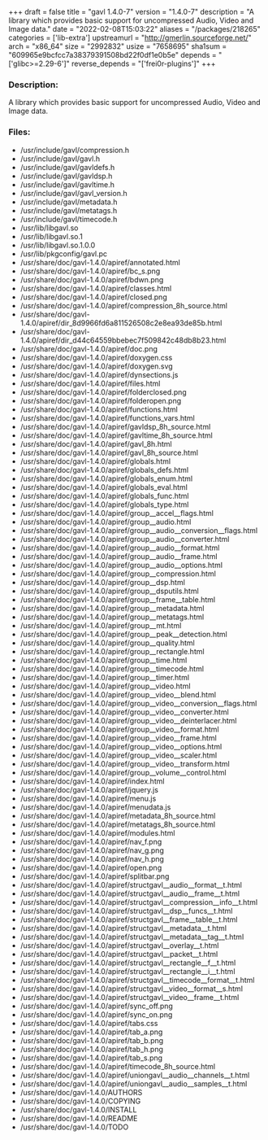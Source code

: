 +++
draft = false
title = "gavl 1.4.0-7"
version = "1.4.0-7"
description = "A library which provides basic support for uncompressed Audio, Video and Image data."
date = "2022-02-08T15:03:22"
aliases = "/packages/218265"
categories = ['lib-extra']
upstreamurl = "http://gmerlin.sourceforge.net/"
arch = "x86_64"
size = "2992832"
usize = "7658695"
sha1sum = "609965e9bcfcc7a38379391508bd22f0df1e0b5e"
depends = "['glibc>=2.29-6']"
reverse_depends = "['frei0r-plugins']"
+++
### Description: 
A library which provides basic support for uncompressed Audio, Video and Image data.

### Files: 
* /usr/include/gavl/compression.h
* /usr/include/gavl/gavl.h
* /usr/include/gavl/gavldefs.h
* /usr/include/gavl/gavldsp.h
* /usr/include/gavl/gavltime.h
* /usr/include/gavl/gavl_version.h
* /usr/include/gavl/metadata.h
* /usr/include/gavl/metatags.h
* /usr/include/gavl/timecode.h
* /usr/lib/libgavl.so
* /usr/lib/libgavl.so.1
* /usr/lib/libgavl.so.1.0.0
* /usr/lib/pkgconfig/gavl.pc
* /usr/share/doc/gavl-1.4.0/apiref/annotated.html
* /usr/share/doc/gavl-1.4.0/apiref/bc_s.png
* /usr/share/doc/gavl-1.4.0/apiref/bdwn.png
* /usr/share/doc/gavl-1.4.0/apiref/classes.html
* /usr/share/doc/gavl-1.4.0/apiref/closed.png
* /usr/share/doc/gavl-1.4.0/apiref/compression_8h_source.html
* /usr/share/doc/gavl-1.4.0/apiref/dir_8d9966fd6a811526508c2e8ea93de85b.html
* /usr/share/doc/gavl-1.4.0/apiref/dir_d44c64559bbebec7f509842c48db8b23.html
* /usr/share/doc/gavl-1.4.0/apiref/doc.png
* /usr/share/doc/gavl-1.4.0/apiref/doxygen.css
* /usr/share/doc/gavl-1.4.0/apiref/doxygen.svg
* /usr/share/doc/gavl-1.4.0/apiref/dynsections.js
* /usr/share/doc/gavl-1.4.0/apiref/files.html
* /usr/share/doc/gavl-1.4.0/apiref/folderclosed.png
* /usr/share/doc/gavl-1.4.0/apiref/folderopen.png
* /usr/share/doc/gavl-1.4.0/apiref/functions.html
* /usr/share/doc/gavl-1.4.0/apiref/functions_vars.html
* /usr/share/doc/gavl-1.4.0/apiref/gavldsp_8h_source.html
* /usr/share/doc/gavl-1.4.0/apiref/gavltime_8h_source.html
* /usr/share/doc/gavl-1.4.0/apiref/gavl_8h.html
* /usr/share/doc/gavl-1.4.0/apiref/gavl_8h_source.html
* /usr/share/doc/gavl-1.4.0/apiref/globals.html
* /usr/share/doc/gavl-1.4.0/apiref/globals_defs.html
* /usr/share/doc/gavl-1.4.0/apiref/globals_enum.html
* /usr/share/doc/gavl-1.4.0/apiref/globals_eval.html
* /usr/share/doc/gavl-1.4.0/apiref/globals_func.html
* /usr/share/doc/gavl-1.4.0/apiref/globals_type.html
* /usr/share/doc/gavl-1.4.0/apiref/group__accel__flags.html
* /usr/share/doc/gavl-1.4.0/apiref/group__audio.html
* /usr/share/doc/gavl-1.4.0/apiref/group__audio__conversion__flags.html
* /usr/share/doc/gavl-1.4.0/apiref/group__audio__converter.html
* /usr/share/doc/gavl-1.4.0/apiref/group__audio__format.html
* /usr/share/doc/gavl-1.4.0/apiref/group__audio__frame.html
* /usr/share/doc/gavl-1.4.0/apiref/group__audio__options.html
* /usr/share/doc/gavl-1.4.0/apiref/group__compression.html
* /usr/share/doc/gavl-1.4.0/apiref/group__dsp.html
* /usr/share/doc/gavl-1.4.0/apiref/group__dsputils.html
* /usr/share/doc/gavl-1.4.0/apiref/group__frame__table.html
* /usr/share/doc/gavl-1.4.0/apiref/group__metadata.html
* /usr/share/doc/gavl-1.4.0/apiref/group__metatags.html
* /usr/share/doc/gavl-1.4.0/apiref/group__mt.html
* /usr/share/doc/gavl-1.4.0/apiref/group__peak__detection.html
* /usr/share/doc/gavl-1.4.0/apiref/group__quality.html
* /usr/share/doc/gavl-1.4.0/apiref/group__rectangle.html
* /usr/share/doc/gavl-1.4.0/apiref/group__time.html
* /usr/share/doc/gavl-1.4.0/apiref/group__timecode.html
* /usr/share/doc/gavl-1.4.0/apiref/group__timer.html
* /usr/share/doc/gavl-1.4.0/apiref/group__video.html
* /usr/share/doc/gavl-1.4.0/apiref/group__video__blend.html
* /usr/share/doc/gavl-1.4.0/apiref/group__video__conversion__flags.html
* /usr/share/doc/gavl-1.4.0/apiref/group__video__converter.html
* /usr/share/doc/gavl-1.4.0/apiref/group__video__deinterlacer.html
* /usr/share/doc/gavl-1.4.0/apiref/group__video__format.html
* /usr/share/doc/gavl-1.4.0/apiref/group__video__frame.html
* /usr/share/doc/gavl-1.4.0/apiref/group__video__options.html
* /usr/share/doc/gavl-1.4.0/apiref/group__video__scaler.html
* /usr/share/doc/gavl-1.4.0/apiref/group__video__transform.html
* /usr/share/doc/gavl-1.4.0/apiref/group__volume__control.html
* /usr/share/doc/gavl-1.4.0/apiref/index.html
* /usr/share/doc/gavl-1.4.0/apiref/jquery.js
* /usr/share/doc/gavl-1.4.0/apiref/menu.js
* /usr/share/doc/gavl-1.4.0/apiref/menudata.js
* /usr/share/doc/gavl-1.4.0/apiref/metadata_8h_source.html
* /usr/share/doc/gavl-1.4.0/apiref/metatags_8h_source.html
* /usr/share/doc/gavl-1.4.0/apiref/modules.html
* /usr/share/doc/gavl-1.4.0/apiref/nav_f.png
* /usr/share/doc/gavl-1.4.0/apiref/nav_g.png
* /usr/share/doc/gavl-1.4.0/apiref/nav_h.png
* /usr/share/doc/gavl-1.4.0/apiref/open.png
* /usr/share/doc/gavl-1.4.0/apiref/splitbar.png
* /usr/share/doc/gavl-1.4.0/apiref/structgavl__audio__format__t.html
* /usr/share/doc/gavl-1.4.0/apiref/structgavl__audio__frame__t.html
* /usr/share/doc/gavl-1.4.0/apiref/structgavl__compression__info__t.html
* /usr/share/doc/gavl-1.4.0/apiref/structgavl__dsp__funcs__t.html
* /usr/share/doc/gavl-1.4.0/apiref/structgavl__frame__table__t.html
* /usr/share/doc/gavl-1.4.0/apiref/structgavl__metadata__t.html
* /usr/share/doc/gavl-1.4.0/apiref/structgavl__metadata__tag__t.html
* /usr/share/doc/gavl-1.4.0/apiref/structgavl__overlay__t.html
* /usr/share/doc/gavl-1.4.0/apiref/structgavl__packet__t.html
* /usr/share/doc/gavl-1.4.0/apiref/structgavl__rectangle__f__t.html
* /usr/share/doc/gavl-1.4.0/apiref/structgavl__rectangle__i__t.html
* /usr/share/doc/gavl-1.4.0/apiref/structgavl__timecode__format__t.html
* /usr/share/doc/gavl-1.4.0/apiref/structgavl__video__format__s.html
* /usr/share/doc/gavl-1.4.0/apiref/structgavl__video__frame__t.html
* /usr/share/doc/gavl-1.4.0/apiref/sync_off.png
* /usr/share/doc/gavl-1.4.0/apiref/sync_on.png
* /usr/share/doc/gavl-1.4.0/apiref/tabs.css
* /usr/share/doc/gavl-1.4.0/apiref/tab_a.png
* /usr/share/doc/gavl-1.4.0/apiref/tab_b.png
* /usr/share/doc/gavl-1.4.0/apiref/tab_h.png
* /usr/share/doc/gavl-1.4.0/apiref/tab_s.png
* /usr/share/doc/gavl-1.4.0/apiref/timecode_8h_source.html
* /usr/share/doc/gavl-1.4.0/apiref/uniongavl__audio__channels__t.html
* /usr/share/doc/gavl-1.4.0/apiref/uniongavl__audio__samples__t.html
* /usr/share/doc/gavl-1.4.0/AUTHORS
* /usr/share/doc/gavl-1.4.0/COPYING
* /usr/share/doc/gavl-1.4.0/INSTALL
* /usr/share/doc/gavl-1.4.0/README
* /usr/share/doc/gavl-1.4.0/TODO

